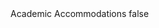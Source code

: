 <?xml version="1.0" encoding="UTF-8"?>
<CustomMetadata xmlns="http://soap.sforce.com/2006/04/metadata">
    <label>Academic Accommodations</label>
    <protected>false</protected>
</CustomMetadata>
